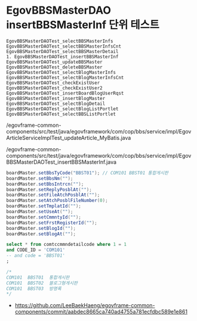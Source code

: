 # EgovBBSMasterDAO insertBBSMasterInf 단위 테스트

```
EgovBBSMasterDAOTest_selectBBSMasterInfs
EgovBBSMasterDAOTest_selectBBSMasterInfsCnt
EgovBBSMasterDAOTest_selectBBSMasterDetail
1. EgovBBSMasterDAOTest_insertBBSMasterInf
EgovBBSMasterDAOTest_updateBBSMaster
EgovBBSMasterDAOTest_deleteBBSMaster
EgovBBSMasterDAOTest_selectBlogMasterInfs
EgovBBSMasterDAOTest_selectBlogMasterInfsCnt
EgovBBSMasterDAOTest_checkExistUser
EgovBBSMasterDAOTest_checkExistUser2
EgovBBSMasterDAOTest_insertBoardBlogUserRqst
EgovBBSMasterDAOTest_insertBlogMaster
EgovBBSMasterDAOTest_selectBlogDetail
EgovBBSMasterDAOTest_selectBlogListPortlet
EgovBBSMasterDAOTest_selectBBSListPortlet
```

/egovframe-common-components/src/test/java/egovframework/com/cop/bbs/service/impl/EgovArticleServiceImplTest_updateArticle_MyBatis.java

/egovframe-common-components/src/test/java/egovframework/com/cop/bbs/service/impl/EgovBBSMasterDAOTest_insertBBSMasterInf.java

```java
boardMaster.setBbsTyCode("BBST01"); // COM101 BBST01 통합게시판
boardMaster.setBbsNm("");
boardMaster.setBbsIntrcn("");
boardMaster.setReplyPosblAt("");
boardMaster.setFileAtchPosblAt("");
boardMaster.setAtchPosblFileNumber(0);
boardMaster.setTmplatId("");
boardMaster.setUseAt("");
boardMaster.setCmmntyId("");
boardMaster.setFrstRegisterId("");
boardMaster.setBlogId("");
boardMaster.setBlogAt("");
```

```sql
select * from comtccmmndetailcode where 1 = 1
and CODE_ID = 'COM101'
-- and code = 'BBST01'
;

/*
COM101	BBST01	통합게시판
COM101	BBST02	블로그형게시판
COM101	BBST03	방명록
*/
```

- https://github.com/LeeBaekHaeng/egovframe-common-components/commit/aabdec8665ca740ad4755a781ecfdbc589e1e861

